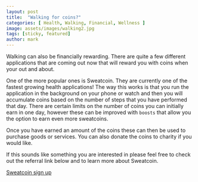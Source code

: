 ```yaml
---
layout: post
title:  "Walking for coins?"
categories: [ Health, Walking, Financial, Wellness ]
image: assets/images/walking2.jpg
tags: [sticky, featured]
author: mark
---
```

Walking can also be financially rewarding. There are quite a few different applications that are coming out now that will reward you with coins when your out and about.

One of the more popular ones is Sweatcoin. They are currently one of the fastest growing health applications! The way this works is that you run the application in the background on your phone or watch and then you will accumulate coins based on the number of steps that you have performed that day. There are certain limits on the number of coins you can initially earn in one day, however these can be improved with `boosts` that allow you the option to earn even more sweatcoins.

Once you have earned an amount of the coins these can then be used to purchase goods or services. You can also donate the coins to charity if you would like.

If this sounds like something you are interested in please feel free to check out the referral link below and to learn more about Sweatcoin.

[Sweatcoin sign up](https://sc.healthwellmercantile.co.uk)
